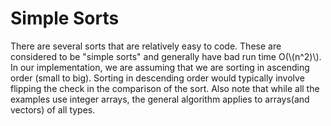 # Simple Sorts

There are several sorts that are relatively easy to code.  These are considered to be "simple sorts" and generally have bad run time O(\\(n^2)\\).  In our implementation, we are assuming that we are sorting in ascending order (small to big).  Sorting in descending order would typically involve flipping the check in the comparison of the sort.  Also note that while all the examples use integer arrays, the general algorithm applies to arrays(and vectors) of all types.


